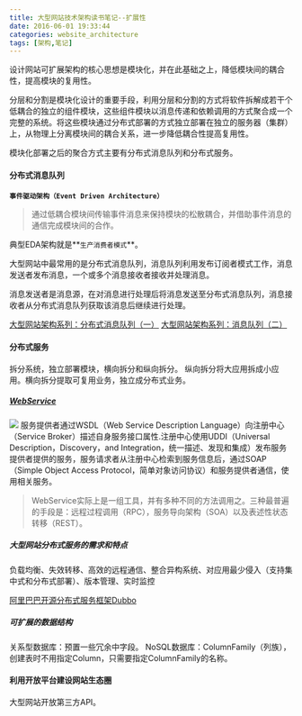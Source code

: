 ```yaml
---
title: 大型网站技术架构读书笔记--扩展性
date: 2016-06-01 19:33:44
categories: website_architecture
tags: [架构,笔记]
---
```

设计网站可扩展架构的核心思想是模块化，并在此基础之上，降低模块间的耦合性，提高模块的复用性。

分层和分割是模块化设计的重要手段，利用分层和分割的方式将软件拆解成若干个低耦合的独立的组件模块，这些组件模块以消息传递和依赖调用的方式聚合成一个完整的系统。将这些模块通过分布式部署的方式独立部署在独立的服务器（集群）上，从物理上分离模块间的耦合关系，进一步降低耦合性提高复用性。

模块化部署之后的聚合方式主要有分布式消息队列和分布式服务。

<!-- more -->

#### 分布式消息队列
**`事件驱动架构（Event Driven Architecture）`**
>通过低耦合模块间传输事件消息来保持模块的松散耦合，并借助事件消息的通信完成模块间的合作。

典型EDA架构就是**`生产消费者模式`**。

大型网站中最常用的是分布式消息队列，消息队列利用发布订阅者模式工作，消息发送者发布消息，一个或多个消息接收者接收并处理消息。

消息发送者是消息源，在对消息进行处理后将消息发送至分布式消息队列，消息接收者从分布式消息队列获取该消息后继续进行处理。

[大型网站架构系列：分布式消息队列（一）](http://www.cnblogs.com/itfly8/p/5155983.html)
[大型网站架构系列：消息队列（二）](http://www.cnblogs.com/itfly8/p/5156155.html)

#### 分布式服务
拆分系统，独立部署模块，横向拆分和纵向拆分。
纵向拆分将大应用拆成小应用。横向拆分提取可复用业务，独立成分布式业务。

##### [WebService](https://zh.wikipedia.org/wiki/Web%E6%9C%8D%E5%8A%A1)
![](https://upload.wikimedia.org/wikipedia/commons/4/4a/Webservices.png)
服务提供者通过WSDL（Web Service Description Language）向注册中心（Service Broker）描述自身服务接口属性.注册中心使用UDDI（Universal Description，Discovery，and Integration，统一描述、发现和集成）发布服务提供者提供的服务，服务请求者从注册中心检索到服务信息后，通过SOAP（Simple Object Access Protocol，简单对象访问协议）和服务提供者通信，使用相关服务。

>WebService实际上是一组工具，并有多种不同的方法调用之。三种最普遍的手段是：远程过程调用（RPC），服务导向架构（SOA）以及表述性状态转移（REST）。

##### 大型网站分布式服务的需求和特点
负载均衡、失效转移、高效的远程通信、整合异构系统、对应用最少侵入（支持集中式和分布式部署）、版本管理、实时监控

[阿里巴巴开源分布式服务框架Dubbo](http://dubbo.io/User+Guide-zh.htm)

##### 可扩展的数据结构
关系型数据库：预置一些冗余中字段。
NoSQL数据库：ColumnFamily（列族），创建表时不用指定Column，只需要指定ColumnFamily的名称。

#### 利用开放平台建设网站生态圈
大型网站开放第三方API。
